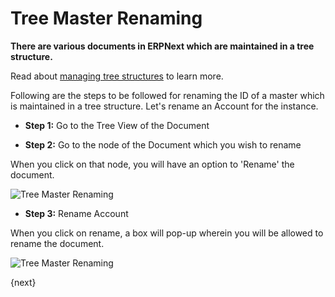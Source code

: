 <!-- add-breadcrumbs -->
# Tree Master Renaming

**There are various documents in ERPNext which are maintained in a tree structure.**

Read about [managing tree structures](/docs/user/manual/en/setting-up/articles/managing-tree-structure-masters.html) to learn more.

Following are the steps to be followed for renaming the ID of a master which is maintained in a tree structure. Let's rename an Account for the instance.

* **Step 1:** Go to the Tree View of the Document

* **Step 2:** Go to the node of the Document which you wish to rename

 When you click on that node, you will have an option to 'Rename' the document. 

 ![Tree Master Renaming](/docs/assets/img/using-erpnext/using-tree-renaming-1.png)

* **Step 3:** Rename Account

 When you click on rename, a box will pop-up wherein you will be allowed to rename the document.

 ![Tree Master Renaming](/docs/assets/img/using-erpnext/using-tree-renaming-2.gif)

{next}

<!-- markdown -->
